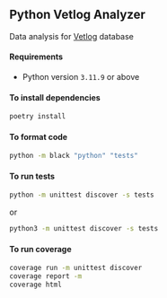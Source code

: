 Python Vetlog Analyzer
----------------------------

Data analysis for [Vetlog](https://vetlog.org/) database

#### Requirements

- Python version `3.11.9` or above

#### To install dependencies
```bash
poetry install
```

#### To format code

```bash
python -m black "python" "tests"
```

#### To run tests

```bash
python -m unittest discover -s tests
```

or

```bash
python3 -m unittest discover -s tests
```

#### To run coverage
```bash
coverage run -m unittest discover
coverage report -m
coverage html
```